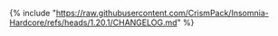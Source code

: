 {% include "https://raw.githubusercontent.com/CrismPack/Insomnia-Hardcore/refs/heads/1.20.1/CHANGELOG.md" %}